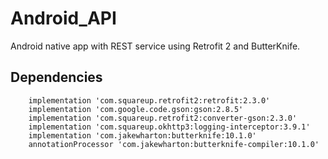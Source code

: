 # Android_API
Android native app with REST service using Retrofit 2 and ButterKnife.

## Dependencies
```
    implementation 'com.squareup.retrofit2:retrofit:2.3.0'
    implementation 'com.google.code.gson:gson:2.8.5'
    implementation 'com.squareup.retrofit2:converter-gson:2.3.0'
    implementation 'com.squareup.okhttp3:logging-interceptor:3.9.1'
    implementation 'com.jakewharton:butterknife:10.1.0'
    annotationProcessor 'com.jakewharton:butterknife-compiler:10.1.0'
```
